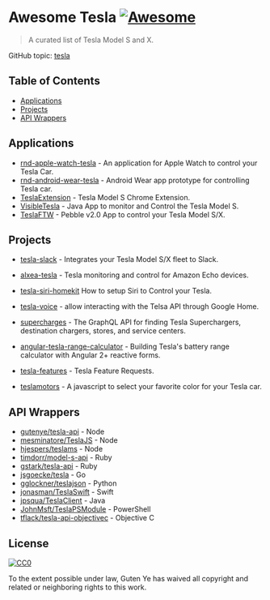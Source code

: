 # Awesome Tesla [![Awesome](https://cdn.rawgit.com/sindresorhus/awesome/d7305f38d29fed78fa85652e3a63e154dd8e8829/media/badge.svg)](https://github.com/sindresorhus/awesome)
> A curated list of Tesla Model S and X.

GitHub topic: [tesla](https://github.com/search?q=topic%3Atesla&s=stars)

## Table of Contents

- [Applications](#applications)
- [Projects](#projects)
- [API Wrappers](#api-wrappers)

## Applications

- [rnd-apple-watch-tesla](https://github.com/eleks/rnd-apple-watch-tesla) - An application for Apple Watch to control your Tesla Car.
- [rnd-android-wear-tesla](https://github.com/eleks/rnd-android-wear-tesla) - Android Wear app prototype for controlling Tesla car.
- [TeslaExtension](https://github.com/TrevorSStone/TeslaExtension) - Tesla Model S Chrome Extension.
- [VisibleTesla](https://github.com/jpasqua/VisibleTesla) - Java App to monitor and Control the Tesla Model S.
- [TeslaFTW](https://github.com/ErikDeBruijn/TeslaFTW) - Pebble v2.0 App to control your Tesla Model S/X.

## Projects

- [tesla-slack](https://github.com/heikkipora/tesla-slack) - Integrates your Tesla Model S/X fleet to Slack.
- [alxea-tesla](https://github.com/mseminatore/alexa-tesla) - Tesla monitoring and control for Amazon Echo devices.
- [tesla-siri-homekit](https://github.com/SamGabbay/tesla-siri-homekit) How to setup Siri to Control your Tesla.
- [tesla-voice](https://github.com/mattdy/tesla-voice) - allow interacting with the Telsa API through Google Home.

- [supercharges](https://github.com/wattapp/superchargers) - The GraphQL API for finding Tesla Superchargers, destination chargers, stores, and service centers.
- [angular-tesla-range-calculator](https://github.com/toddmotto/angular-tesla-range-calculator) - Building Tesla's battery range calculator with Angular 2+ reactive forms.
- [tesla-features](https://github.com/sahin/tesla-features) - Tesla Feature Requests.
- [teslamotors](https://github.com/uxpablo/teslamotors) - A javascript to select your favorite color for your Tesla car.

## API Wrappers

- [gutenye/tesla-api](https://github.com/gutenye/tesla-api) - Node
- [mesminatore/TeslaJS](https://github.com/mseminatore/TeslaJS) - Node
- [hjespers/teslams](https://github.com/hjespers/teslams) - Node
- [timdorr/model-s-api](https://github.com/timdorr/model-s-api) - Ruby
- [gstark/tesla-api](https://github.com/gstark/tesla-api) - Ruby
- [jsgoecke/tesla](https://github.com/jsgoecke/tesla) - Go
- [gglockner/teslajson](https://github.com/gglockner/teslajson) - Python
- [jonasman/TeslaSwift](https://github.com/jonasman/TeslaSwift) - Swift
- [jpsqua/TeslaClient](https://github.com/jpasqua/TeslaClient) - Java
- [JohnMsft/TeslaPSModule](https://github.com/JonnMsft/TeslaPSModule) - PowerShell
- [tflack/tesla-api-objectivec](https://github.com/tflack/tesla-api-objectivec) - Objective C

## License

[![CC0](http://mirrors.creativecommons.org/presskit/buttons/88x31/svg/cc-zero.svg)](https://creativecommons.org/publicdomain/zero/1.0/)

To the extent possible under law, Guten Ye has waived all copyright and related or neighboring rights to this work.
